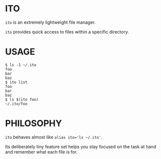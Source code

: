 ITO
===

`ito` is an extremely lightweight file manager.

`ito` provides quick access to files within a specific directory.

USAGE
=====

```
$ ls -1 ~/.ito
foo
bar
baz
$ ito list
foo
bar
baz
$ ls $(ito foo)
~/.ito/foo
```

PHILOSOPHY
==========

`ito` behaves almost like `alias ito='ls ~/.ito'`.

Its deliberately tiny feature set helps you stay focused on the task at hand
and remember what each file is for.

